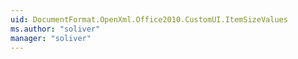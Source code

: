 ```yaml
---
uid: DocumentFormat.OpenXml.Office2010.CustomUI.ItemSizeValues
ms.author: "soliver"
manager: "soliver"
---
```

